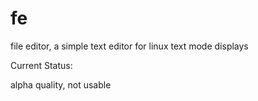 # fe
file editor, a simple text editor for linux text mode displays

Current Status:

alpha quality, not usable


